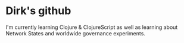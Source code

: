 # Dirk's github

I'm currently learning Clojure & ClojureScript as well as learning about Network States and worldwide governance experiments.

